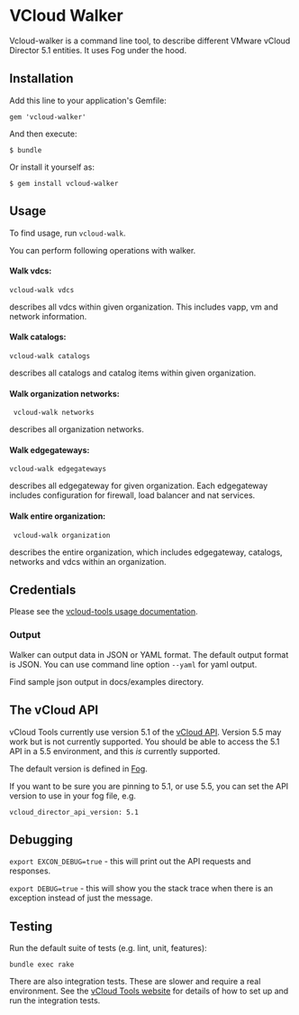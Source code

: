 # VCloud Walker

Vcloud-walker is a command line tool, to describe different VMware vCloud
Director 5.1 entities. It uses Fog under the hood.

## Installation

Add this line to your application's Gemfile:

    gem 'vcloud-walker'

And then execute:

    $ bundle

Or install it yourself as:

    $ gem install vcloud-walker

## Usage
To find usage, run `vcloud-walk`.

You can perform following operations with walker.

#### Walk vdcs:
    vcloud-walk vdcs

describes all vdcs within given organization. This includes vapp, vm and network
information.

#### Walk catalogs:
    vcloud-walk catalogs

describes all catalogs and catalog items within given organization.

#### Walk organization networks:
     vcloud-walk networks

describes all organization networks.

#### Walk edgegateways:
    vcloud-walk edgegateways

describes all edgegateway for given organization. Each edgegateway includes
configuration for firewall, load balancer and nat services.

#### Walk entire organization:
     vcloud-walk organization

describes the entire organization, which includes edgegateway, catalogs,
networks and vdcs within an organization.

## Credentials

Please see the [vcloud-tools usage documentation](http://gds-operations.github.io/vcloud-tools/usage/).

### Output

Walker can output data in JSON or YAML format. The default output format is JSON.
You can use command line option ```--yaml``` for yaml output.

Find sample json output in docs/examples directory.

## The vCloud API

vCloud Tools currently use version 5.1 of the [vCloud API](http://pubs.vmware.com/vcd-51/index.jsp?topic=%2Fcom.vmware.vcloud.api.doc_51%2FGUID-F4BF9D5D-EF66-4D36-A6EB-2086703F6E37.html). Version 5.5 may work but is not currently supported. You should be able to access the 5.1 API in a 5.5 environment, and this *is* currently supported.

The default version is defined in [Fog](https://github.com/fog/fog/blob/244a049918604eadbcebd3a8eaaf433424fe4617/lib/fog/vcloud_director/compute.rb#L32).

If you want to be sure you are pinning to 5.1, or use 5.5, you can set the API version to use in your fog file, e.g.

`vcloud_director_api_version: 5.1`

## Debugging

`export EXCON_DEBUG=true` - this will print out the API requests and responses.

`export DEBUG=true` - this will show you the stack trace when there is an exception instead of just the message.

## Testing

Run the default suite of tests (e.g. lint, unit, features):

    bundle exec rake

There are also integration tests. These are slower and require a real environment.
See the [vCloud Tools website](http://gds-operations.github.io/vcloud-tools/testing/) for details of how to set up and run the integration tests.

